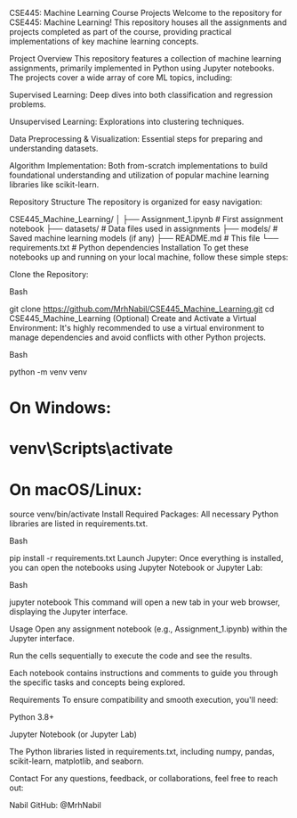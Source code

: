 CSE445: Machine Learning Course Projects
Welcome to the repository for CSE445: Machine Learning! This repository houses all the assignments and projects completed as part of the course, providing practical implementations of key machine learning concepts.

Project Overview
This repository features a collection of machine learning assignments, primarily implemented in Python using Jupyter notebooks. The projects cover a wide array of core ML topics, including:

Supervised Learning: Deep dives into both classification and regression problems.

Unsupervised Learning: Explorations into clustering techniques.

Data Preprocessing & Visualization: Essential steps for preparing and understanding datasets.

Algorithm Implementation: Both from-scratch implementations to build foundational understanding and utilization of popular machine learning libraries like scikit-learn.

Repository Structure
The repository is organized for easy navigation:

CSE445_Machine_Learning/
│
├── Assignment_1.ipynb          # First assignment notebook
├── datasets/                   # Data files used in assignments
├── models/                     # Saved machine learning models (if any)
├── README.md                   # This file
└── requirements.txt            # Python dependencies
Installation
To get these notebooks up and running on your local machine, follow these simple steps:

Clone the Repository:

Bash

git clone https://github.com/MrhNabil/CSE445_Machine_Learning.git
cd CSE445_Machine_Learning
(Optional) Create and Activate a Virtual Environment:
It's highly recommended to use a virtual environment to manage dependencies and avoid conflicts with other Python projects.

Bash

python -m venv venv
# On Windows:
# venv\Scripts\activate
# On macOS/Linux:
source venv/bin/activate
Install Required Packages:
All necessary Python libraries are listed in requirements.txt.

Bash

pip install -r requirements.txt
Launch Jupyter:
Once everything is installed, you can open the notebooks using Jupyter Notebook or Jupyter Lab:

Bash

jupyter notebook
This command will open a new tab in your web browser, displaying the Jupyter interface.

Usage
Open any assignment notebook (e.g., Assignment_1.ipynb) within the Jupyter interface.

Run the cells sequentially to execute the code and see the results.

Each notebook contains instructions and comments to guide you through the specific tasks and concepts being explored.

Requirements
To ensure compatibility and smooth execution, you'll need:

Python 3.8+

Jupyter Notebook (or Jupyter Lab)

The Python libraries listed in requirements.txt, including numpy, pandas, scikit-learn, matplotlib, and seaborn.

Contact
For any questions, feedback, or collaborations, feel free to reach out:

Nabil
GitHub: @MrhNabil
